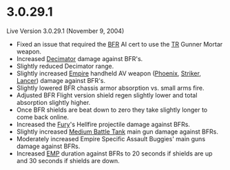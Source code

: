 # 3.0.29.1

Live Version 3.0.29.1 (November 9, 2004)

- Fixed an issue that required the [BFR](../vehicles/BattleFrame_Robotics.md) AI
  cert to use the [TR](../factions/Terran_Republic.md) Gunner Mortar weapon.
- Increased [Decimator](../weapons/Decimator.md) damage against BFR's.
- Slightly reduced Decimator range.
- Slightly increased [Empire](../terminology/Empire.md) handheld AV weapon
  ([Phoenix](../weapons/Phoenix.md), [Striker](../weapons/Striker.md),
  [Lancer](../weapons/Lancer.md)) damage against BFR's.
- Slightly lowered BFR chassis armor absorption vs. small arms fire.
- Adjusted BFR Flight version shield regen slightly lower and total absorption
  slightly higher.
- Once BFR shields are beat down to zero they take slightly longer to come back
  online.
- Increased the [Fury](../vehicles/Fury.md)'s Hellfire projectile damage against
  BFRs.
- Slightly increased [Medium Battle Tank](../items/Medium_Battle_Tank.md) main
  gun damage against BFRs.
- Moderately increased Empire Specific Assault Buggies' main guns damage against
  BFRs.
- Increased [EMP](../terminology/EMP.md) duration against BFRs to 20 seconds if
  shields are up and 30 seconds if shields are down.
